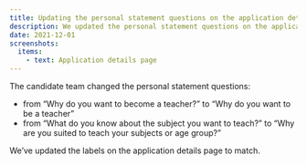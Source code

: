 ```yaml
---
title: Updating the personal statement questions on the application details page
description: We updated the personal statement questions on the application details page to align with the questions that candidates are asked.
date: 2021-12-01
screenshots:
  items:
    - text: Application details page
---
```


The candidate team changed the personal statement questions:

- from “Why do you want to become a teacher?” to “Why do you want to be a teacher”
- from “What do you know about the subject you want to teach?” to “Why are you suited to teach your subjects or age group?”

We’ve updated the labels on the application details page to match.


